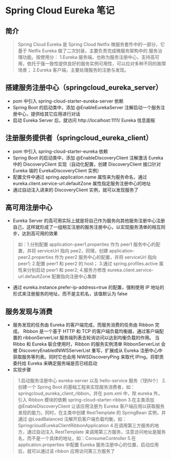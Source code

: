 # Spring Cloud Eureka 笔记

## 简介
> Spring Cloud Eureka 是 Spring Cloud Netfix 微服务套件中的一部分，它基于 Netfix Eureka 做了二次封装，主要负责完成微服务架构中的
服务治理功能。按使用分：
1.Eureka 服务端，也称为服务注册中心，支持高可用，依托于强一致性提供良好的服务实例可用性，可以应对多种不同的故障
场景；
2.Eureka 客户端，主要处理服务的注册与发现。

## 搭建服务注册中心（springcloud_eureka_server）
* pom 中引入 spring-cloud-starter-eureka-server 依赖
* Spring Boot 的启动类中，添加 @EnableEurekaServer 注解启动一个服务注册中心，提供给其它应用进行对话
* 启动 Eureka Server 后，就访问 http://localhost:1111/ Eureka 信息面板

## 注册服务提供者（springcloud_eureka_client）
* pom 中引入 spring-cloud-starter-eureka 依赖
* Spring Boot 的启动类中，添加 @EnableDiscoveryClient 注解激活 Eureka 中的 DiscoveryClient 实现（自动化配置，创建 DiscoveryClient 
接口针对 Eureka 端的 EurekaDiscoveryClient 实例）
* 配置文件中通过 spring.application.name 属性来为服务命名，通过 eureka.client.service-url.defaultZone 属性指定服务注册中心的地址
* 通过自动注入进来的 DiscoveryClient 实例，就可以发现服务了

## 高可用注册中心
* Eureka Server 的高可用实际上就是将自己作为服务向其他服务注册中心注册自己，这样就形成了一组相互注册的服务注册中心，以实现服务清单的相互同步，达到高可用的效果
> 如：1.分别配置 application-peer1.properties 作为 peer1 服务中心的配置，并将 serviceUrl 指向 pee2，同理，创建 application-peer2.properties 
作为 peer2 服务中心的配置，并将 serviceUrl 指向 peer1;
2.配置 peer1 和 peer2 的 host；
3.通过 spring.profiles.active 属性来分别启动 peer1 和 peer2;
4.服务方修改 eureka.client.service-url.defaultZone 配置指向注册中心集群
* 通过 eureka.instance.prefer-ip-address=true 的配置，强制使用 IP 地址的形式来注册服务的地址，而不是主机名，该值默认为 false

## 服务发现与消费
* 服务发现的任务由 Eureka 的客户端完成，而服务消费的任务由 Ribbon 完成。
Ribbon 是一个基于 HTTP 和 TCP 的客户端负载均衡器，通过客户端配置的 ribbonServerList 服务端列表去轮询访问以达到均衡负载的作用。
当 Ribbo 和 Eureka 联合使用时，Ribbon 的服务实例清单 RibbonServerList 会被 DiscoveryEnabledNIWSServerList 重写，扩展成从 Eureka
注册中心中获取服务等列表。同时它也会用 NIWSDiscoveryPing 来取代 IPing，将职责委托给 Eureka 来确定服务端是否已经启动
* 实现步骤 
> 1.启动服务注册中心 eureka-server 以及 hello-service 服务（1到N个）
2.创建一个 Spring Boot 的基础工程来实现服务消费者，如：springcloud_eureka_client_ribbon，并在 pom.xml 中，除 eureka 外，引入 Ribbon
模块的依赖 spring-cloud-starter-ribbon
3.在主类添加 @EnableDiscoveryClient 让该应用注册为 Eureka 客户端应用以获取服务发现的能力。同时，在主类中创建 RestTemplate 的 SpringBean
实例，并通过 @LoadBalanced 注解开启客户端负载均衡，如：SpringcloudEurekaClientRibbonApplication
4.在调用第三方服务的地方，通过自动注入 RestTemplate 来调用第三方服务，注意访问地址是服务名，而不是一个具体的地址，如：ConsumeController
5.在 application.properties 中配置 Eureka 服务注册中心的位置，启动应用后，就可以通过该 ribbon 应用访问第三方服务了






